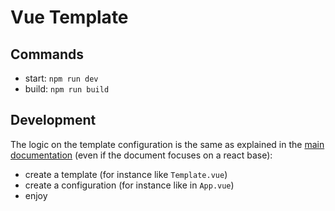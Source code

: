 # Vue Template

## Commands

- start: `npm run dev`
- build: `npm run build`

## Development

The logic on the template configuration is the same as explained in the [main documentation](https://openattestation.com/docs/advanced/custom-renderer) (even if the document focuses on a react base):

- create a template (for instance like `Template.vue`)
- create a configuration (for instance like in `App.vue`)
- enjoy
